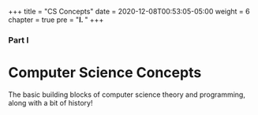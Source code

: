 +++
title = "CS Concepts"
date = 2020-12-08T00:53:05-05:00
weight = 6
chapter = true
pre = "<b>I. </b>"
+++

### Part I

# Computer Science Concepts

The basic building blocks of computer science theory and programming, along with a bit of history!
